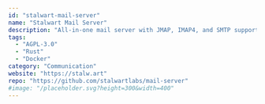 ```yaml
---
id: "stalwart-mail-server"
name: "Stalwart Mail Server"
description: "All-in-one mail server with JMAP, IMAP4, and SMTP support and a wide range of modern features."
tags:
  - "AGPL-3.0"
  - "Rust"
  - "Docker"
category: "Communication"
website: "https://stalw.art"
repo: "https://github.com/stalwartlabs/mail-server"
#image: "/placeholder.svg?height=300&width=400"
---
```


